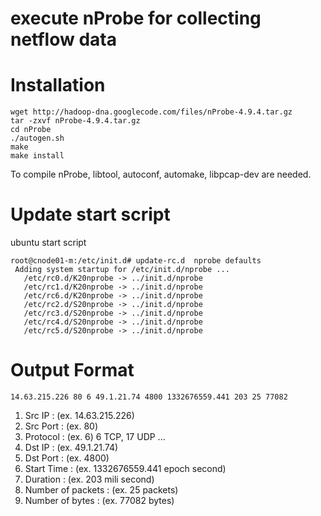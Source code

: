 # execute nProbe for collecting netflow data

# Installation #
```
wget http://hadoop-dna.googlecode.com/files/nProbe-4.9.4.tar.gz
tar -zxvf nProbe-4.9.4.tar.gz
cd nProbe
./autogen.sh
make
make install
```
To compile nProbe, libtool, autoconf, automake, libpcap-dev are needed.

# Update start script #

ubuntu start script

```
root@cnode01-m:/etc/init.d# update-rc.d  nprobe defaults
 Adding system startup for /etc/init.d/nprobe ...
   /etc/rc0.d/K20nprobe -> ../init.d/nprobe
   /etc/rc1.d/K20nprobe -> ../init.d/nprobe
   /etc/rc6.d/K20nprobe -> ../init.d/nprobe
   /etc/rc2.d/S20nprobe -> ../init.d/nprobe
   /etc/rc3.d/S20nprobe -> ../init.d/nprobe
   /etc/rc4.d/S20nprobe -> ../init.d/nprobe
   /etc/rc5.d/S20nprobe -> ../init.d/nprobe
```

# Output Format #
```
14.63.215.226 80 6 49.1.21.74 4800 1332676559.441 203 25 77082
```
  1. Src IP    : (ex. 14.63.215.226)
  1. Src Port  : (ex. 80)
  1. Protocol  : (ex. 6) 6 TCP, 17 UDP ...
  1. Dst IP    : (ex. 49.1.21.74)
  1. Dst Port  : (ex. 4800)
  1. Start Time : (ex. 1332676559.441 epoch second)
  1. Duration   : (ex. 203 mili second)
  1. Number of packets : (ex. 25 packets)
  1. Number of bytes : (ex. 77082 bytes)